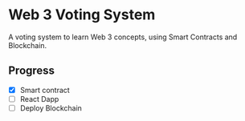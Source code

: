 # Web 3 Voting System

A voting system to learn Web 3 concepts, using Smart Contracts and Blockchain.

## Progress

- [x] Smart contract
- [ ] React Dapp
- [ ] Deploy Blockchain